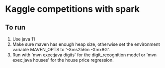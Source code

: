 # Kaggle competitions with spark
## To run
1. Use java 11
2. Make sure maven has enough heap size, otherwise set the environment variable MAVEN_OPTS to '-Xms256m -Xmx8G'.
3. Run with 'mvn exec:java digits' for the digit_recognition model or 'mvn exec:java houses' for the house price regression.  
